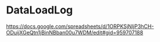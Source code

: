 # DataLoadLog


https://docs.google.com/spreadsheets/d/1ORPKSjNljP3hCH-ODuijXGeQtn1jBinNBban00u7WDM/edit#gid=959707188
